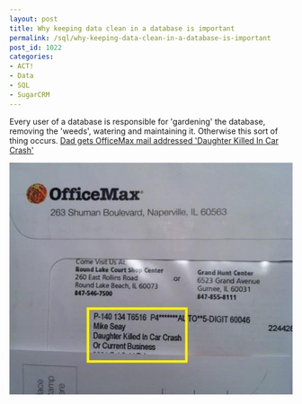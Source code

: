 ```yaml
---
layout: post
title: Why keeping data clean in a database is important
permalink: /sql/why-keeping-data-clean-in-a-database-is-important
post_id: 1022
categories:
- ACT!
- Data
- SQL
- SugarCRM
---
```


Every user of a database is responsible for 'gardening' the database, removing the 'weeds', watering and maintaining it. Otherwise this sort of thing occurs.
[Dad gets OfficeMax mail addressed 'Daughter Killed In Car Crash'](http://www.chicagotribune.com/business/chi-officemax-mail-grieving-father-20140119,0,4072560.story)

![](/images/la-na-nn-officemax-mail-20140119-001.jpeg)
